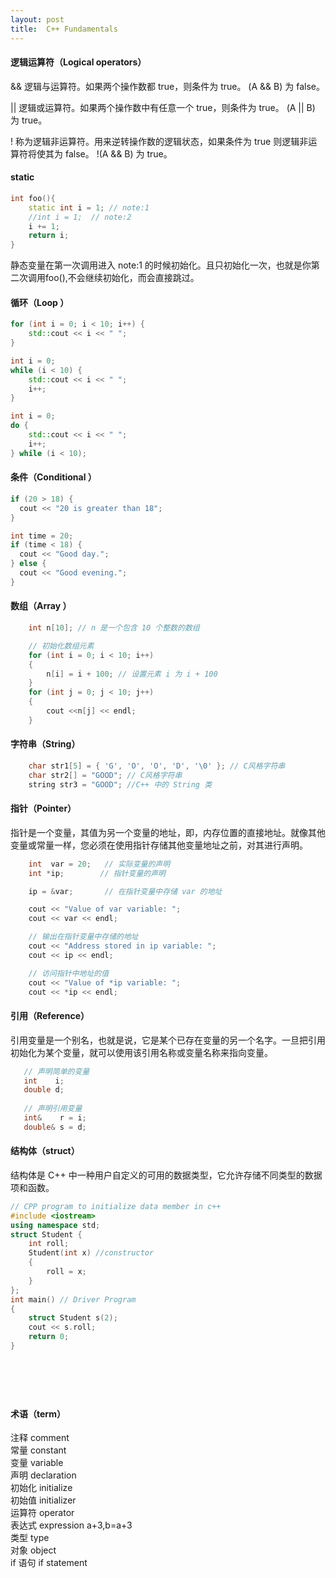 ```yaml
---
layout: post
title:  C++ Fundamentals
---
```

<!-- more -->
#### 逻辑运算符（Logical operators）        

&&	逻辑与运算符。如果两个操作数都 true，则条件为 true。	(A && B) 为 false。    

||	逻辑或运算符。如果两个操作数中有任意一个 true，则条件为 true。	(A || B) 为 true。         

!	称为逻辑非运算符。用来逆转操作数的逻辑状态，如果条件为 true 则逻辑非运算符将使其为 false。	!(A && B) 为 true。

#### static

```c++
int foo(){
	static int i = 1; // note:1
	//int i = 1;  // note:2
	i += 1;
	return i;
}
```
静态变量在第一次调用进入 note:1 的时候初始化。且只初始化一次，也就是你第二次调用foo(),不会继续初始化，而会直接跳过。

#### 循环（Loop ）

```c++
for (int i = 0; i < 10; i++) {
    std::cout << i << " ";
}
```

```c++
int i = 0;
while (i < 10) {
    std::cout << i << " ";
    i++;
}
```

```c++
int i = 0;
do {
    std::cout << i << " ";
    i++;
} while (i < 10);
```

#### 条件（Conditional ）

```c++
if (20 > 18) {
  cout << "20 is greater than 18";
}
```

```c++
int time = 20;
if (time < 18) {
  cout << "Good day.";
} else {
  cout << "Good evening.";
}
```
#### 数组（Array ）
```c++
    int n[10]; // n 是一个包含 10 个整数的数组

    // 初始化数组元素          
    for (int i = 0; i < 10; i++)
    {
        n[i] = i + 100; // 设置元素 i 为 i + 100
    }                
    for (int j = 0; j < 10; j++)
    {
        cout <<n[j] << endl;
    }
```

#### 字符串（String）

```c++
	char str1[5] = { 'G', 'O', 'O', 'D', '\0' }; // C风格字符串
	char str2[] = "GOOD"; // C风格字符串
	string str3 = "GOOD"; //C++ 中的 String 类
```

#### 指针（Pointer）

指针是一个变量，其值为另一个变量的地址，即，内存位置的直接地址。就像其他变量或常量一样，您必须在使用指针存储其他变量地址之前，对其进行声明。

```c++
	int  var = 20;   // 实际变量的声明
	int *ip;        // 指针变量的声明

	ip = &var;       // 在指针变量中存储 var 的地址

	cout << "Value of var variable: ";
	cout << var << endl;

	// 输出在指针变量中存储的地址
	cout << "Address stored in ip variable: ";
	cout << ip << endl;

	// 访问指针中地址的值
	cout << "Value of *ip variable: ";
	cout << *ip << endl;
```

#### 引用（Reference）

引用变量是一个别名，也就是说，它是某个已存在变量的另一个名字。一旦把引用初始化为某个变量，就可以使用该引用名称或变量名称来指向变量。

```c++
   // 声明简单的变量
   int    i;
   double d;
 
   // 声明引用变量
   int&    r = i;
   double& s = d;
```

#### 结构体（struct）

结构体是 C++ 中一种用户自定义的可用的数据类型，它允许存储不同类型的数据项和函数。

```c++
// CPP program to initialize data member in c++
#include <iostream>
using namespace std;
struct Student {
    int roll;
    Student(int x) //constructor
    {
        roll = x;
    }
};
int main() // Driver Program
{
    struct Student s(2);
    cout << s.roll;
    return 0;
}
```

```c++

```

```c++

```

```c++

```

```c++

```

```c++

```

#### 术语（term）

注释	comment              
常量 constant      
变量	variable        
声明	declaration         
初始化	initialize         
初始值	initializer	          
运算符	operator      
表达式	expression      a+3,b=a+3       
类型	type	 
对象	object        
if 语句 if statement
